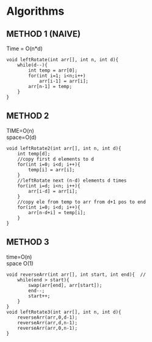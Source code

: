 # Algorithms

## METHOD 1 (NAIVE) <br>
Time = O(n*d) 
```
void leftRotate(int arr[], int n, int d){       
    while(d--){
        int temp = arr[0];
        for(int i=1; i<n;i++)
            arr[i-1] = arr[i];
        arr[n-1] = temp;
    }
}
```

## METHOD 2 <br>
TIME=O(n) <br>
space=O(d)
```
void leftRotate2(int arr[], int n, int d){    
    int temp[d];
    //copy first d elements to d
    for(int i=0; i<d; i++){
        temp[i] = arr[i];
    }
    //leftRotate next (n-d) elements d times
    for(int i=d; i<n; i++){
        arr[i-d] = arr[i];
    }
    //copy ele from temp to arr from d+1 pos to end 
    for(int i=0; i<d; i++){
        arr[n-d+i] = temp[i];
    }
}
```

## METHOD 3 <br>
time=O(n) <br>
space O(1)
```
void reverseArr(int arr[], int start, int end){  // 
    while(end > start){
        swap(arr[end], arr[start]);
        end--;
        start++;
    }
}
void leftRotate3(int arr[], int n, int d){
    reverseArr(arr,0,d-1);
    reverseArr(arr,d,n-1);
    reverseArr(arr,0,n-1);
}
```